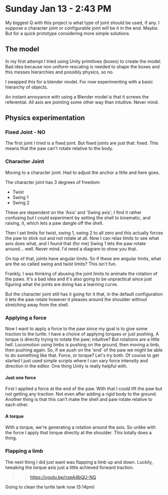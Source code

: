 # Sunday Jan 13 - 2:43 PM

My biggest Q with this project is what type of joint should be used, if any. I suppose a character joint or configurable joint will be it in the end. Maybe. But for a quick prototype considering more simple solutions.

## The model

In my first attempt I tried using Unity primitives (boxes) to create the model. Bad idea because non uniform rescaling is needed to shape the boxes and this messes hierarchies and possibly physics, so no.

I swapped this for a blender model. For now experimenting with a basic hierarchy of objects.

An instant annoyance with using a Blender model is that it screws the referential. All axis are pointing some other way than intuitive. Never mind.

## Physics experimentation

### Fixed Joint - NO

The first joint I tried is a fixed joint. But fixed joints are just that: fixed. This means that the paw can't rotate relative to the body.

### Character Joint

Moving to a character joint. Had to adjust the anchor a little and here goes.

The character joint has 3 degrees of freedom:
- Twist
- Swing 1
- Swing 2

These are dependent on the 'Axis' and 'Swing axis'; I find it rather confusing but I could experiment by setting the shell to kinematic, and raising, it, which lets a paw dangle off the shell.

Then I set limits for twist, swing 1, swing 2 to all zero and this actually forces the paw to stick out and not rotate at all. Now I can relax limits to see what axis does what, and I found that (for me) Swing 1 lets the paw rotate around... well. Never mind. I'd need a diagram to show you that.

On top of that, joints have angular limits. So if these are angular limits, what are the so called swing and twist limits? This isn't fun.

Frankly, I was thinking of abusing the joint limits to animate the rotation of
the paws. It's a bad idea and it's also going to be unpractical since just figuring what the joints are doing has a learning curve.

But the character joint still has it going for it that, in the default
configuration it lets the paw rotate however it pleases around the shoulder
without stretching away from the shell.

### Applying a force

Now I want to apply a force to the paw since my goal is to give some traction
to the turtle. I have a choice of applying torques or just pushing.
A torque is directly trying to rotate the paw; intuitive? But rotations are a
little hell.
Locomotion using limbs is pushing on the ground, then moving a limb, then
pushing again. So, if we push on the 'end' of the paw we might be able to do
something like that.
Force, or torque? Let's try both. Of course to get started I just used simple
scripts where I can vary force intensity and direction in the editor. One thing
Unity is really helpful with.

#### Just one force

First I applied a force at the end of the paw. With that I could lift the paw
but not getting any traction. Not even after adding a rigid body to the ground.
Another thing is that this can't make the shell and paw rotate relative to each
other.

#### A torque

With a torque, we're generating a rotation around the axis. So unlike with the
force I apply that torque directly at the shoulder. This totally does a thing.

### Flapping a limb

The next thing I did just want was flapping a limb up and down. Luckily,
tweaking the torque axis just a little achieved forward traction.

>> https://youtu.be/nzeA4bQU-NQ

Going to clean the turtle tank now (5:14pm)
